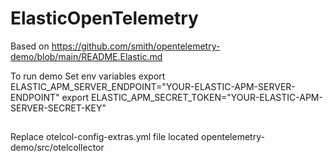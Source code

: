 # ElasticOpenTelemetry
 
Based on  https://github.com/smith/opentelemetry-demo/blob/main/README.Elastic.md

To run demo
Set env variables
export ELASTIC_APM_SERVER_ENDPOINT="YOUR-ELASTIC-APM-SERVER-ENDPOINT"
export ELASTIC_APM_SECRET_TOKEN="YOUR-ELASTIC-APM-SERVER-SECRET-KEY"

##
Replace otelcol-config-extras.yml file located
opentelemetry-demo/src/otelcollector
